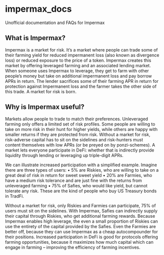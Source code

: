 # impermax_docs
Unofficial documentation and FAQs for Impermax


## What is Impermax?
Impermax is a market for risk. It’s a market where people can trade some of their farming yield for reduced impermanent loss (also known as divergence loss) or reduced exposure to the price of a token. Impermax creates this market by offering leveraged farming and an associated lending market. When someone uses Impermax to leverage, they get to farm with other people’s money but take on additional impermanent loss and pay borrow APRs in return. The lender sacrifices some of their farming APR in return for protection against Impermanent loss and the farmer takes the other side of this trade. A market for risk is born.

## Why is Impermax useful?
Markets allow people to trade to match their preferences. Unleveraged farming only offers a limited set of risk profiles. Some people are willing to take on more risk in their hunt for higher yields, while others are happy with smaller returns if they are protected from risk. Without a market for risk, risk-adverse capital has to sit on the sidelines and risk-hunters must content themselves with low APRs (or be preyed on by ponzi-schemes). A market lets everyone participate in DeFi: whether that is indirectly provide liquidity through lending or leveraging up triple-digit APRs.

We can illustrate increased participation with a simplified example. Imagine there are three types of users:
    • 5% are Riskies, who are willing to take on a great deal of risk in return for sweet sweet yield
    • 20% are Farmies, who have a medium risk tolerance and are just fine with the returns from unleveraged farming
    • 75% of Safies, who would like yield, but cannot tolerate any risk. These are the kind of people who buy US Treasury bonds in TradFi.

Without a market for risk, only Riskies and Farmies can participate, 75% of users must sit on the sidelines. With Impermax, Safies can indirectly supply their capital through Riskies, who get additional farming rewards. Because Impermax enables high leverage, the even a small proportion of Riskies can use the entirety of the capital provided by the Safies. Even the Farmies are better off, because they can use Impermax as a cheap autocompounder for their positions. Increased participation in DeFi is good for protocols offering farming opportunities, because it maximizes how much capital which can engage in farming – improving the efficiency of farming incentives.
